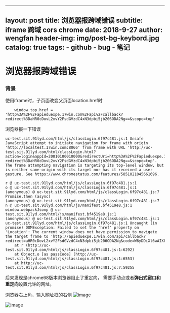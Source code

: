 
---
layout:     post
title:      浏览器报跨域错误
subtitle:   iframe 跨域 cors chrome
date:       2018-9-27
author:     wengfan
header-img: img/post-bg-keybord.jpg
catalog: true
tags:
    - github
    - bug
    - 笔记
---
# 浏览器报跨域错误
### 背景
使用iframe时，子页面改变父页面location.href时
```
    window.top.href = 'http%3A%2F%2Fapieduexpe.17win.com%2Fapi%2Fcallback?redirect%3DaHR0cDovL2xvY2FsdGVzdC4xN3dpbi5jb206ODA2Ng==&scope=top'
```
浏览器报一下错误
```
uc-test.sit.91lyd.com/html/js/classLogin.6f97c481.js:1 Unsafe JavaScript attempt to initiate navigation for frame with origin 'http://localtest.17win.com:8066' from frame with URL 'http://uc-test.sit.91lyd.com/html/classLogin.html?action=login&appId=20010100010000&redirectUri=http%3A%2F%2Fapieduexpe.17win.com%2Fapi%2Fcallback?redirect%3DaHR0cDovL2xvY2FsdGVzdC4xN3dpbi5jb206ODA2Ng==&scope=top'. The frame attempting navigation is targeting its top-level window, but is neither same-origin with its target nor has it received a user gesture. See https://www.chromestatus.com/features/5851021045661696.

r @ uc-test.sit.91lyd.com/html/js/classLogin.6f97c481.js:1
o @ uc-test.sit.91lyd.com/html/js/classLogin.6f97c481.js:1
(anonymous) @ uc-test.sit.91lyd.com/html/js/classLogin.6f97c481.js:7
Promise.then (async)
(anonymous) @ uc-test.sit.91lyd.com/html/js/classLogin.6f97c481.js:7
n @ uc-test.sit.91lyd.com/html/js/manifest.bf4519e8.js:1
window.webpackJsonp @ uc-test.sit.91lyd.com/html/js/manifest.bf4519e8.js:1
(anonymous) @ uc-test.sit.91lyd.com/html/js/classLogin.6f97c481.js:1
uc-test.sit.91lyd.com/html/js/classLogin.6f97c481.js:1 Uncaught (in promise) DOMException: Failed to set the 'href' property on 'Location': The current window does not have permission to navigate the target frame to 'http://apieduexpe.17win.com/api/callback?redirect=aHR0cDovL2xvY2FsdGVzdC4xN3dpbi5jb206ODA2Ng&code=W6yDDiXl6wAIXkIa'.
    at r (http://uc-test.sit.91lyd.com/html/js/classLogin.6f97c481.js:1:6292)
    at Object.o [as passCode] (http://uc-test.sit.91lyd.com/html/js/classLogin.6f97c481.js:1:6553)
    at http://uc-test.sit.91lyd.com/html/js/classLogin.6f97c481.js:7:59255

```

后来发现是chrome68版本浏览器阻止了重定向，
需要手动点或者**弹出式窗口和重定向**设置允许的网址。

浏览器右上角，输入网址框的右侧
![image]()

![image]()